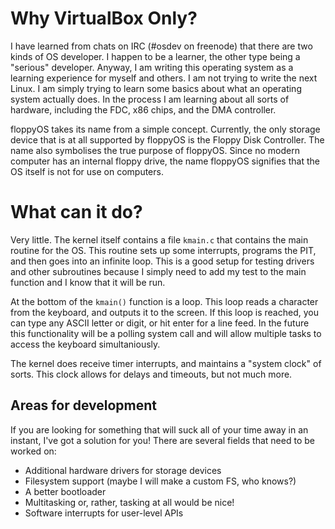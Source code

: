 Why VirtualBox Only?
====================

I have learned from chats on IRC (#osdev on freenode) that there are two kinds of OS developer.  I happen to be a learner, the other type being a "serious" developer.  Anyway, I am writing this operating system as a learning experience for myself and others.  I am not trying to write the next Linux.  I am simply trying to learn some basics about what an operating system actually does.  In the process I am learning about all sorts of hardware, including the FDC, x86 chips, and the DMA controller.

floppyOS takes its name from a simple concept.  Currently, the only storage device that is at all supported by floppyOS is the Floppy Disk Controller.  The name also symbolises the true purpose of floppyOS.  Since no modern computer has an internal floppy drive, the name floppyOS signifies that the OS itself is not for use on computers.

What can it do?
===============

Very little.  The kernel itself contains a file ```kmain.c``` that contains the main routine for the OS.  This routine sets up some interrupts, programs the PIT, and then goes into an infinite loop.  This is a good setup for testing drivers and other subroutines because I simply need to add my test to the main function and I know that it will be run.

At the bottom of the ```kmain()``` function is a loop.  This loop reads a character from the keyboard, and outputs it to the screen.  If this loop is reached, you can type any ASCII letter or digit, or hit enter for a line feed.  In the future this functionality will be a polling system call and will allow multiple tasks to access the keyboard simultaniously.

The kernel does receive timer interrupts, and maintains a "system clock" of sorts.  This clock allows for delays and timeouts, but not much more.

Areas for development
---------------------

If you are looking for something that will suck all of your time away in an instant, I've got a solution for you!  There are several fields that need to be worked on:

* Additional hardware drivers for storage devices
* Filesystem support (maybe I will make a custom FS, who knows?)
* A better bootloader
* Multitasking or, rather, tasking at all would be nice!
* Software interrupts for user-level APIs

